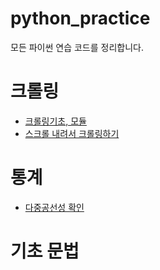 # python_practice
모든 파이썬 연습 코드를 정리합니다.

# 크롤링
- [크롤링기초, 모듈](크롤링기초.ipynb)
- [스크롤 내려서 크롤링하기](스크롤내려서_크롤링하기.ipynb)




# 통계
- [다중공선성 확인](다중공선성_확인.ipynb)

# 기초 문법
